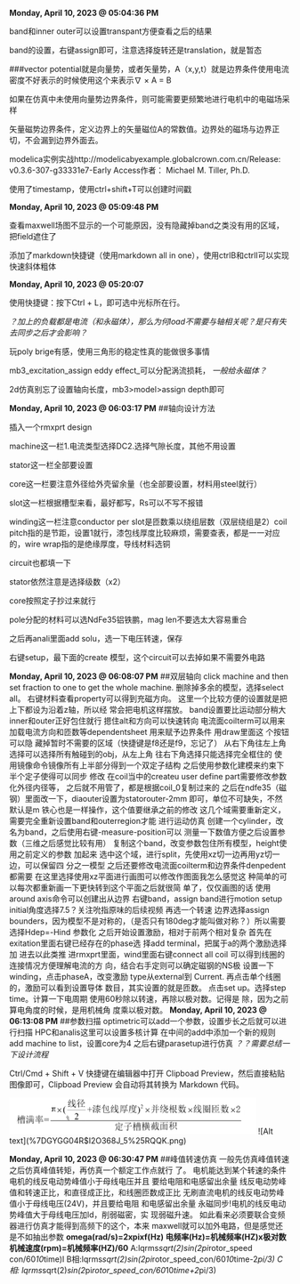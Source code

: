 **Monday, April 10, 2023 @ 05:04:36 PM**

band和inner outer可以设置transpant方便查看之后的结果

band的设置，右键assign即可，注意选择旋转还是translation，就是暂态

###vector potential就是向量势，或者矢量势，A（x,y,t）就是边界条件使用电流密度不好表示的时候使用这个来表示∇ × A = B

如果在仿真中未使用向量势边界条件，则可能需要更频繁地进行电机中的电磁场采样

矢量磁势边界条件，定义边界上的矢量磁位A的常数值。边界处的磁场与边界正切，不会漏到边界外面去。

modelica实例实战http://modelicabyexample.globalcrown.com.cn/Release: v0.3.6-307-g33331e7-Early Access作者： Michael M. Tiller, Ph.D.

使用了timestamp，使用ctrl+shift+T可以创建时间戳

**Monday, April 10, 2023 @ 05:09:48 PM**

查看maxwell场图不显示的一个可能原因，没有隐藏掉band之类没有用的区域，把field遮住了

添加了markdown快捷键（使用markdown all in one），使用ctrlB和ctrlI可以实现快速斜体粗体

**Monday, April 10, 2023 @ 05:20:07**

使用快捷键：按下Ctrl + L，即可选中光标所在行。

*？加上的负载都是电流（和永磁体），那么为何load不需要与轴相关呢？是只有失去同步之后才会影响？*

玩poly brige有感，使用三角形的稳定性真的能做很多事情

mb3_excitation_assign eddy effect_可以分配涡流损耗，
*一般给永磁体？*

2d仿真别忘了设置轴向长度，mb3>model>assign depth即可

**Monday, April 10, 2023 @ 06:03:17 PM**
##轴向设计方法

插入一个rmxprt design

machine这一栏1.电流类型选择DC2.选择气隙长度，其他不用设置

stator这一栏全部要设置

core这一栏要注意外径给外壳留余量（也全部要设置，材料用steel就行）

slot这一栏根据槽型来看，最好都写，Rs可以不写不报错

winding这一栏注意conductor per slot是匝数乘以绕组层数（双层绕组是2）coil pitch指的是节距，设置1就行，漆包线厚度比较麻烦，需要查表，都是一一对应的，wire wrap指的是绝缘厚度，导线材料选铜

circuit也都填一下

stator依然注意是选择级数（x2）

core按照定子抄过来就行

pole分配的材料可以选NdFe35铝铁鹏，mag len不要选太大容易重合

之后再anali里面add solu，选一下电压转速，保存

右键setup，最下面的create 模型，这个circuit可以去掉如果不需要外电路

**Monday, April 10, 2023 @ 06:08:07 PM**
##双层轴向
click machine and then set fraction to one to get the whole machine.
删除掉多余的模型，选择select all。
右键材料查看property可以得到充磁方向。
这里一个比较方便的设置就是把上下都设为沿着z轴，所以经
常会把电机这样摆放。
band设置要比运动部分稍大
inner和outer正好包住就行
摁住alt和方向可以快速转向
电流面coilterm可以用来加载电流方向和匝数等dependentsheet
用来赋予边界条件
用draw里面这
个按钮可以隐
藏掉暂时不需要的区域（快捷键是f8还是f9，忘记了）
从右下角往左上角选择可以选择所有触碰到的obj，从左上角
往右下角选择只能选择完全框住的
使用镜像命令镜像所有上半部分得到一个双定子结构
之后使用参数化建模来约束下半个定子使得可以同步
修改
在coil当中的createu user define part需要修改参数化外径内径等，
之后就不用管了，都是根据coil_0复制过来的
之后在ndfe35（磁钢）里面改一下，diaouter设置为statorouter-2mm
即可，单位不可缺失，不然默认是m
铁心也是一样操作，这个值要继承之前的修改
这几个域需要重新定义，需要完全重新设置band和outerregion才能
进行运动仿真
创建一个cylinder，改名为band，之后使用右键-measure-position可以
测量一下数值方便之后设置参数（三维之后感觉比较有用）
复制这个band，改变参数包住所有模型，height使用之前定义的参数
加起来
选中这个域，进行split，先使用xz切一边再用yz切一边，可以保留四
分之一模型
之后还要修改电流面coilterm和边界条件denpedent都需要
在这里选择使用xz平面进行画图可以修改作图面我怎么感觉这
种简单的可以每次都重新画一下更快转到这个平面之后就很简
单了，仅仅画图的话
使用
around axis命令可以创建出从边界
右键band，assign band进行motion setup
initial角度选择7.5？关注吮指原味的后续视频
再选一个转速
边界选择assign bounders，因为模型不是对称的，（是否只有180deg才能叫做对称？）所以需要选择Hdep=-Hind
参数化
之后开始设置激励，相对于前两个相对复杂
首先在exitation里面右键已经存在的phase选
择add terminal，把属于a的两个激励选择加
进去以此类推
进rmxprt里面，wind里面右键connect all coil
可以得到线圈的连接情况方便理解电流的方
向，结合右手定则可以确定磁钢的NS极
设置一下winding，点击phaseA，改变激励
type从external到 Current.
再点击单个线圈的，激励可以看到设置导体
数目，其实设置的就是匝数。
点击set up。选择step time。计算一下电周期
使用60秒除以转速，再除以极对数。记得是
除，因为之前算电角度的时候，是用机械角
度乘以极对数。
**Monday, April 10, 2023 @ 06:13:08 PM**
##参数扫描
optimetric可以add一个参数，设置步长之后就可以进行扫描
HPC和analis这里可以设置多核计算
在中间的add中添加一个新的规则
add machine to list，设置core为4
之后右键parasetup进行仿真
*？？需要总结一下设计流程*

Ctrl/Cmd + Shift + V 快捷键在编辑器中打开 Clipboad Preview，然后直接粘贴图像即可，Clipboad Preview 会自动将其转换为 Markdown 代码。

![Alt text](@%60~78%60Z$@B%607QMHJ%7B%5B2EOZT.png)
![Alt text](%7DGYGG04R$I2O368J_5%25RQQK.png)

**Monday, April 10, 2023 @ 06:30:47 PM**
##峰值转速仿真
一般先仿真峰值转速之后仿真峰值转矩，再仿真一个额定工作点就行
了。
电机能达到某个转速的条件电机的线反电动势峰值小于母线电压并且
要给电阻和电感留出余量
线反电动势峰值和转速正比，和直径成正比，和线圈匝数成正比
无刷直流电机的线反电动势峰值小于母线电压(24V)，并且要给电阻
和电感留出余量
永磁同步!电机的线反电动势峰值大于母线电压加ld，削弱磁密，实
现弱磁升速。
如此看来必须要联合变频器进行仿真才能得到高频下的这个，本来
maxwell就可以加外电路，但是感觉还是不如抽出参数
**omega(rad/s)=2xpixf(Hz)
电频率(Hz)=机械频率(HZ)x极对数
机械速度(rpm)=机械频率(HZ)/60**
A:lqrms*sqrt(2)*sin(2*pi*rotor_speed con/60*10*time)I
B相:lqrms*sqrt(2)*sin(2*pi*rotor_speed_con/60*10*time-2*pi/3)
C相: lqrms*sqrt(2)*sin(2*pi*rotor_speed_con/60*10*time+2*pi/3)


